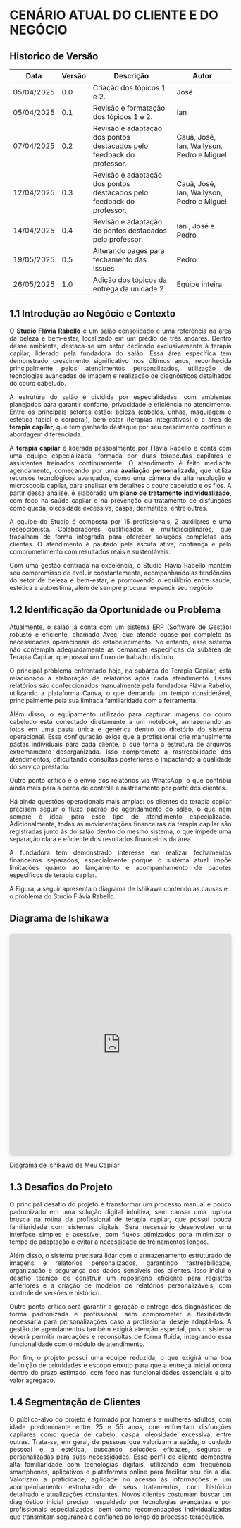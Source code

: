 # CENÁRIO ATUAL DO CLIENTE E DO NEGÓCIO 

## Historico de Versão 
| Data       | Versão | Descrição                                             | Autor      |
|------------|--------|-------------------------------------------------------|------------|
| 05/04/2025 | 0.0    | Criação dos tópicos 1 e 2.  | José    |
| 05/04/2025 | 0.1    | Revisão e formatação dos tópicos 1 e 2.  |   Ian      |
| 07/04/2025 | 0.2    | Revisão e adaptação dos pontos destacados pelo feedback do professor.  | Cauã, José, Ian, Wallyson, Pedro e Miguel    |
| 12/04/2025 | 0.3    | Revisão e adaptação dos pontos destacados pelo feedback do professor.  | Cauã, José, Ian, Wallyson, Pedro e Miguel    |
| 14/04/2025 | 0.4    | Revisão e adaptação de pontos destacados pelo professor.  | Ian , José e Pedro    |
| 19/05/2025 | 0.5    | Alterando pages para fechamento das Issues  | Pedro    |
| 26/05/2025 | 1.0    | Adição dos tópicos da entrega da unidade 2 | Equipe inteira    |


## 1.1 Introdução ao Negócio e Contexto 

<p style="text-align: justify;">O <strong>Studio Flávia Rabello</strong> é um salão consolidado e uma referência na área da beleza e bem-estar, localizado em um prédio de três andares. Dentro desse ambiente, destaca-se um setor dedicado exclusivamente à terapia capilar, liderado pela fundadora do salão. Essa área específica tem demonstrado crescimento significativo nos últimos anos, reconhecida principalmente pelos atendimentos personalizados, utilização de tecnologias avançadas de imagem e realização de diagnósticos detalhados do couro cabeludo.</p>
<p style="text-align: justify;">A estrutura do salão é dividida por especialidades, com ambientes planejados para garantir conforto, privacidade e eficiência no atendimento. Entre os principais setores estão: beleza (cabelos, unhas, maquiagem e estética facial e corporal), bem-estar (terapias integrativas) e a área de <strong>terapia capilar</strong>, que tem ganhado destaque por seu crescimento contínuo e abordagem diferenciada.</p>
<p style="text-align: justify;">A <strong>terapia capilar</strong> é liderada pessoalmente por Flávia Rabello e conta com uma equipe especializada, formada por duas terapeutas capilares e assistentes treinados continuamente. O atendimento é feito mediante agendamento, começando por uma <strong>avaliação personalizada</strong>, que utiliza recursos tecnológicos avançados, como uma câmera de alta resolução e microscopia capilar, para analisar em detalhes o couro cabeludo e os fios. A partir dessa análise, é elaborado um <strong>plano de tratamento individualizado</strong>, com foco na saúde capilar e na prevenção ou tratamento de disfunções como queda, oleosidade excessiva, caspa, dermatites, entre outras.</p>
<p style="text-align: justify;">A equipe do Studio é composta por 15 profissionais, 2 auxiliares e uma recepcionista. Colaboradores qualificados e multidisciplinares, que trabalham de forma integrada para oferecer soluções completas aos clientes. O atendimento é pautado pela escuta ativa, confiança e pelo comprometimento com resultados reais e sustentáveis.</p>
<p style="text-align: justify;">Com uma gestão centrada na excelência, o Studio Flávia Rabello mantém seu compromisso de evoluir constantemente, acompanhando as tendências do setor de beleza e bem-estar, e promovendo o equilíbrio entre saúde, estética e autoestima, além de sempre procurar expandir seu negócio.
</p>


## 1.2 Identificação da Oportunidade ou Problema

<p style="text-align: justify;"> 
Atualmente, o salão já conta com um sistema ERP (Software de Gestão) robusto e eficiente, chamado Avec, que atende quase por completo às necessidades operacionais do estabelecimento. No entanto, esse sistema não contempla adequadamente as demandas específicas da subárea de Terapia Capilar, que possui um fluxo de trabalho distinto.</p>
<p style="text-align: justify;">O principal problema enfrentado hoje, na subárea de Terapia Capilar, está relacionado à elaboração de relatórios após cada atendimento. Esses relatórios são confeccionados manualmente pela fundadora Flávia Rabello, utilizando a plataforma Canva, o que demanda um tempo considerável, principalmente pela sua limitada familiaridade com a ferramenta.</p>
<p style="text-align: justify;">Além disso, o equipamento utilizado para capturar imagens do couro cabeludo está conectado diretamente a um notebook, armazenando as fotos em uma pasta única e genérica dentro do diretório do sistema operacional. Essa configuração exige que a profissional crie manualmente pastas individuais para cada cliente, o que torna a estrutura de arquivos extremamente desorganizada. Isso compromete a rastreabilidade dos atendimentos, dificultando consultas posteriores e impactando a qualidade do serviço prestado.</p>
<p style="text-align: justify;">Outro ponto crítico é o envio dos relatórios via WhatsApp, o que contribui ainda mais para a perda de controle e rastreamento por parte dos clientes.</p>
<p style="text-align: justify;">Há ainda questões operacionais mais amplas: os clientes da terapia capilar precisam seguir o fluxo padrão de agendamento do salão, o que nem sempre é ideal para esse tipo de atendimento especializado. Adicionalmente, todas as movimentações financeiras da terapia capilar são registradas junto às do salão dentro do mesmo sistema, o que impede uma separação clara e eficiente dos resultados financeiros da área.</p>
<p style="text-align: justify;">A fundadora tem demonstrado interesse em realizar fechamentos financeiros separados, especialmente porque o sistema atual impõe limitações quanto ao lançamento e acompanhamento de pacotes específicos de terapia capilar.
</p>
A Figura, a seguir apresenta o diagrama de Ishikawa contendo as causas e o problema do Studio Flávia Rabello.

<h2>Diagrama de Ishikawa</h2>

<div style="position: relative; width: 100%; height: 0; padding-top: 100.0000%;
 padding-bottom: 0; box-shadow: 0 2px 8px 0 rgba(63,69,81,0.16); margin-top: 1.6em; margin-bottom: 0.9em; overflow: hidden;
 border-radius: 8px; will-change: transform;">
  <iframe loading="lazy" style="position: absolute; width: 100%; height: 100%; top: 0; left: 0; border: none; padding: 0;margin: 0;"
    src="https://www.canva.com/design/DAGlAa6rd-k/-PXXOdCeBJ6P6QM42Hpafg/view?embed" allowfullscreen="allowfullscreen" allow="fullscreen">
  </iframe>
</div>
<a href="https:&#x2F;&#x2F;www.canva.com&#x2F;design&#x2F;DAGlAa6rd-k&#x2F;-PXXOdCeBJ6P6QM42Hpafg&#x2F;view?utm_content=DAGlAa6rd-k&amp;utm_campaign=designshare&amp;utm_medium=embeds&amp;utm_source=link" target="_blank" rel="noopener">Diagrama de Ishikawa  </a> de Meu Capilar


## 1.3 Desafios do Projeto 

<p style="text-align: justify;"> O principal desafio do projeto é transformar um processo manual e pouco padronizado em uma solução digital intuitiva, sem causar uma ruptura brusca na rotina da profissional de terapia capilar, que possui pouca familiaridade com sistemas digitais. Será necessário desenvolver uma interface simples e acessível, com fluxos otimizados para minimizar o tempo de adaptação e evitar a necessidade de treinamentos longos.</p>
<p style="text-align: justify;">Além disso, o sistema precisará lidar com o armazenamento estruturado de imagens e relatórios personalizados, garantindo rastreabilidade, organização e segurança dos dados sensíveis dos clientes. Isso inclui o desafio técnico de construir um repositório eficiente para registros anteriores e a criação de modelos de relatórios personalizáveis, com controle de versões e histórico.</p>
<p style="text-align: justify;">Outro ponto crítico será garantir a geração e entrega dos diagnósticos de forma padronizada e profissional, sem comprometer a flexibilidade necessária para personalizações caso a profissional deseje adaptá-los. A gestão de agendamentos também exigirá atenção especial, pois o sistema deverá permitir marcações e reconsultas de forma fluida, integrando essa funcionalidade com o módulo de atendimento.</p>
<p style="text-align: justify;">Por fim, o projeto possui uma equipe reduzida, o que exigirá uma boa definição de prioridades e escopo enxuto para que a entrega inicial ocorra dentro do prazo estimado, com foco nas funcionalidades essenciais e alto valor agregado.
</p>


## 1.4 Segmentação de Clientes 

<p style="text-align: justify;"> O público-alvo do projeto é formado por homens e mulheres adultos, com idade predominante entre 25 e 55 anos, que enfrentam disfunções capilares como queda de cabelo, caspa, oleosidade excessiva, entre outras. Trata-se, em geral, de pessoas que valorizam a saúde, o cuidado pessoal e a estética, buscando soluções eficazes, seguras e personalizadas para suas necessidades. Esse perfil de cliente demonstra alta familiaridade com tecnologias digitais, utilizando com frequência smartphones, aplicativos e plataformas online para facilitar seu dia a dia. Valorizam a praticidade, agilidade no acesso às informações e um acompanhamento estruturado de seus tratamentos, com histórico detalhado e atualizações constantes. Novos clientes costumam buscar um diagnóstico inicial preciso, respaldado por tecnologias avançadas e por profissionais especializados, bem como recomendações individualizadas que transmitam segurança e confiança ao longo do processo terapêutico.</p>